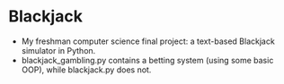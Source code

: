 # Blackjack
- My freshman computer science final project: a text-based Blackjack simulator in Python.
- blackjack_gambling.py contains a betting system (using some basic OOP), while blackjack.py does not. 
